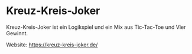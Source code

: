 # Kreuz-Kreis-Joker
Kreuz-Kreis-Joker ist ein Logikspiel und ein Mix aus Tic-Tac-Toe und Vier Gewinnt.

Website: https://kreuz-kreis-joker.de/
